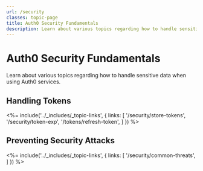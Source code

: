 ```yaml
---
url: /security
classes: topic-page
title: Auth0 Security Fundamentals
description: Learn about various topics regarding how to handle sensitive data when using Auth0 services.
---
```


<div class="topic-page-header">
  <div data-name="example" class="topic-page-badge"></div>
  <h1>Auth0 Security Fundamentals</h1>
  <p>
    Learn about various topics regarding how to handle sensitive data when using Auth0 services.
  </p>
</div>


## Handling Tokens

<%= include('../_includes/_topic-links', { links: [
  '/security/store-tokens',
  '/security/token-exp',
  '/tokens/refresh-token',
] }) %>

## Preventing Security Attacks

<%= include('../_includes/_topic-links', { links: [
  '/security/common-threats',
] }) %>


